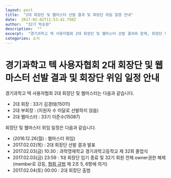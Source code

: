 ```yaml
---
layout: post 
title:  "2대 회장단 및 웹마스터 선발 결과 및 회장단 위임 일정 안내" 
date:  2017-02-02T11:53:42.750Z 
author:  "32기 박승원" 
description:  "" 
excerpt:  "경기과학고 텍 사용자협회 2대 회장단 및 웹마스터 선발 결과와 함께, 회장단 위임 일정을 안내합니다." 
categories: 소식 
---
```


# 경기과학고 텍 사용자협회 2대 회장단 및 웹마스터 선발 결과 및 회장단 위임 일정 안내

경기과학고 텍 사용자협회 2대 회장단 및 웹마스터는 다음과 같습니다.
- 2대 회장 : 33기 김경태(15011)
- 2대 부회장 : (지원자 수 미달로 선발하지 않음)
- 2대 웹마스터 : 33기 이준수(15087)

회장단 및 웹마스터 위임 일정은 다음과 같습니다.
- (2016.12.26(월) : 웹마스터 위임)
- 2017.02.02(목) : 2대 회장단 선발 결과 발표
- 2017.02.03(금) 10:30 : 과학영재학교 경기과학고등학교 제 32회 졸업식
- 2017.02.03(금) 23:59 : 1대 회장단 임기 종료 및 32기 회원 전체 owner권한 해제 (member로 강등, [협회 규범](https://git.io/vMb68) 제 2조 5, 6항에 의거)
- 2017.02.04(토) 00:00 : 2대 회장단 출범
